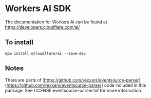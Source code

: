 # Workers AI SDK

The documentation for Workers AI can be found at https://developers.cloudflare.com/ai/

## To install

```
npm install @cloudflare/ai --save-dev
```

## Notes

There are parts of [https://github.com/rexxars/eventsource-parser](https://github.com/rexxars/eventsource-parser) code included in this package. See LICENSE.eventsource-parser.txt for more information.
